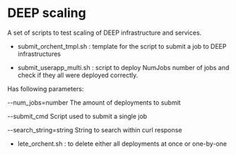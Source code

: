 DEEP scaling
==============

A set of scripts to test scaling of DEEP infrastructure and services.

* submit_orchent_tmpl.sh  :   template for the script to submit a job to DEEP infrastructures

* submit_userapp_multi.sh :   script to deploy NumJobs number of jobs and check if they all were deployed correctly. 

Has following parameters:

--num_jobs=number       The amount of deployments to submit

--submit_cmd            Script used to submit a single job

--search_string=string  String to search within curl response

* lete_orchent.sh       :   to delete either all deployments at once or one-by-one
